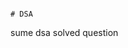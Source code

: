                                                                                               # DSA
sume dsa solved question
